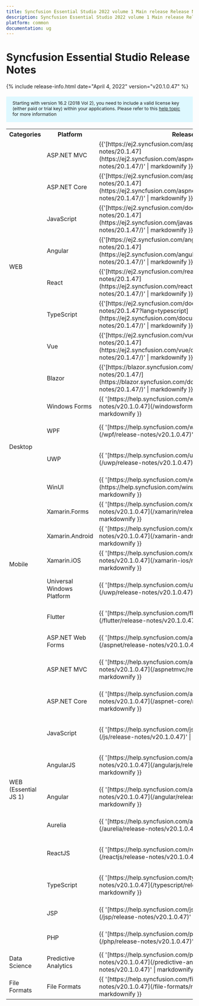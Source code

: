 ```yaml
---
title: Syncfusion Essential Studio 2022 volume 1 Main release Release Notes  
description: Syncfusion Essential Studio 2022 volume 1 Main release Release Notes  
platform: common
documentation: ug
---
```


# Syncfusion Essential Studio  Release Notes  

{% include release-info.html date="April 4, 2022"  version="v20.1.0.47" %} 


<style>
#license {
    font-size: .88em!important;
margin-top: 1.5em;     margin-bottom: 1.5em;
    background-color: #def8ff;
    padding: 10px 17px 14px;
}
</style>


<div id="license">
Starting with version 16.2 (2018 Vol 2), you need to include a valid license key (either paid or trial key) within your applications. 
Please refer to this <a href="/common/essential-studio/licensing/license-key">help topic</a> for more information 
</div>




<table>
<tr>
<th>
Categories</th><th>
Platform</th><th>
Release Notes</th><th>
Read Me</th></tr>
<tr>
<td rowspan="8">
WEB 
</td>
<td>
ASP.NET MVC
</td>
<td>{{'[https://ej2.syncfusion.com/aspnetmvc/documentation/release-notes/20.1.47](https://ej2.syncfusion.com/aspnetmvc/documentation/release-notes/20.1.47/)' | markdownify }}
</td>
<td>{{'[http://files2.syncfusion.com/Installs/v20.1.0.47/ReadMe/web/ASPMVC.html](http://files2.syncfusion.com/Installs/v20.1.0.47/ReadMe/web/ASPMVC.html)' | markdownify }}
</td>
</tr>
<tr>
<td>
ASP.NET Core	
</td>
<td>{{'[https://ej2.syncfusion.com/aspnetcore/documentation/release-notes/20.1.47](https://ej2.syncfusion.com/aspnetcore/documentation/release-notes/20.1.47/)' | markdownify }}
</td>
<td>{{'[http://files2.syncfusion.com/Installs/v20.1.0.47/ReadMe/web/ASPNETCORE.html](http://files2.syncfusion.com/Installs/v20.1.0.47/ReadMe/web/ASPNETCORE.html)' | markdownify }}
</td>
</tr>
<tr>
<td>
JavaScript
</td>
<td>{{'[https://ej2.syncfusion.com/documentation/release-notes/20.1.47](https://ej2.syncfusion.com/javascript/documentation/release-notes/20.1.47/)' | markdownify }}
</td>
<td>{{'[http://files2.syncfusion.com/Installs/v20.1.0.47/ReadMe/web/JavaScript.html](http://files2.syncfusion.com/Installs/v20.1.0.47/ReadMe/web/JavaScript.html)' | markdownify }}
</td>
</tr>
<tr>
<td>
Angular
</td>
<td>{{'[https://ej2.syncfusion.com/angular/documentation/release-notes/20.1.47](https://ej2.syncfusion.com/angular/documentation/release-notes/20.1.47/)' | markdownify }}
</td>
<td>{{'[http://files2.syncfusion.com/Installs/v20.1.0.47/ReadMe/web/Angular.html](http://files2.syncfusion.com/Installs/v20.1.0.47/ReadMe/web/Angular.html)' | markdownify }}
</td>
</tr>
<tr>
<td>
React
</td>
<td>{{'[https://ej2.syncfusion.com/react/documentation/release-notes/20.1.47](https://ej2.syncfusion.com/react/documentation/release-notes/20.1.47/)' | markdownify }}
</td>
<td>{{'[http://files2.syncfusion.com/Installs/v20.1.0.47/ReadMe/web/React.html](http://files2.syncfusion.com/Installs/v20.1.0.47/ReadMe/web/React.html)' | markdownify }}
</td>
</tr>
<tr>
<td>
TypeScript
</td>
<td>{{'[https://ej2.syncfusion.com/documentation/release-notes/20.1.47?lang=typescript](https://ej2.syncfusion.com/documentation/release-notes/20.1.47/)' | markdownify }}
</td>
<td>{{'[http://files2.syncfusion.com/Installs/v20.1.0.47/ReadMe/web/TypeScript.html](http://files2.syncfusion.com/Installs/v20.1.0.47/ReadMe/web/TypeScript.html)' | markdownify }}
</td>
</tr>
<tr>
<td>
Vue
</td>
<td>{{'[https://ej2.syncfusion.com/vue/documentation/release-notes/20.1.47](https://ej2.syncfusion.com/vue/documentation/release-notes/20.1.47/)' | markdownify }}
</td>
<td>{{'[http://files2.syncfusion.com/Installs/v20.1.0.47/ReadMe/web/Vue.html](http://files2.syncfusion.com/Installs/v20.1.0.47/ReadMe/web/Vue.html)' | markdownify }}
</td>
</tr>
<tr>
<td>
Blazor
</td>
<td>{{'[https://blazor.syncfusion.com/documentation/release-notes/20.1.47/](https://blazor.syncfusion.com/documentation/release-notes/20.1.47/)' | markdownify }}
</td>
<td>{{'[http://files2.syncfusion.com/Installs/v20.1.0.47/ReadMe/web/Blazor.html](http://files2.syncfusion.com/Installs/v20.1.0.47/ReadMe/web/Blazor.html)' | markdownify }}
</td>
</tr>
<tr>
<td rowspan="4">
Desktop
</td>
<td>
Windows Forms
</td>
<td>{{ '[https://help.syncfusion.com/windowsforms/release-notes/v20.1.0.47](/windowsforms/release-notes/v20.1.0.47)' | markdownify }}
</td>
<td>{{ '[http://files2.syncfusion.com/Installs/v20.1.0.47/ReadMe/WindowsForms.html](http://files2.syncfusion.com/Installs/v20.1.0.47/ReadMe/WindowsForms.html)' | markdownify }}
</td>
</tr>
<tr>
<td>
WPF
</td>
<td>{{ '[https://help.syncfusion.com/wpf/release-notes/v20.1.0.47](/wpf/release-notes/v20.1.0.47)' | markdownify }}
</td>
<td>{{ '[http://files2.syncfusion.com/Installs/v20.1.0.47/ReadMe/WPF.html](http://files2.syncfusion.com/Installs/v20.1.0.47/ReadMe/WPF.html)' | markdownify }}
</td>
</tr>
<tr>
<td>
UWP
</td>
<td>{{ '[https://help.syncfusion.com/uwp/release-notes/v20.1.0.47](/uwp/release-notes/v20.1.0.47)' | markdownify }}
</td>
<td>{{ '[http://files2.syncfusion.com/Installs/v20.1.0.47/ReadMe/UniversalWindows.html](http://files2.syncfusion.com/Installs/v20.1.0.47/ReadMe/UniversalWindows.html)' | markdownify }}
</td>
</tr>
<tr>
<td>
WinUI
</td>
<td>{{ '[https://help.syncfusion.com/winui/release-notes/v20.1.0.47](https://help.syncfusion.com/winui/release-notes/v20.1.0.47)' | markdownify }}
</td>
<td>{{ '[http://files2.syncfusion.com/Installs/v20.1.0.47/ReadMe/WinUI.html](http://files2.syncfusion.com/Installs/v20.1.0.47/ReadMe/WinUI.html)' | markdownify }}
</td>
</tr>
<tr>
<td rowspan="5">
Mobile
</td>
<td>
Xamarin.Forms
</td>
<td>{{ '[https://help.syncfusion.com/xamarin/release-notes/v20.1.0.47](/xamarin/release-notes/v20.1.0.47)' | markdownify }}
</td>
<td>{{ '[http://files2.syncfusion.com/Installs/v20.1.0.47/ReadMe/Xamarin_Forms.html](http://files2.syncfusion.com/Installs/v20.1.0.47/ReadMe/Xamarin_Forms.html)' | markdownify }}
</td>
</tr>
<tr>
<td>
Xamarin.Android
</td>
<td>{{ '[https://help.syncfusion.com/xamarin-android/release-notes/v20.1.0.47](/xamarin-android/release-notes/v20.1.0.47)' | markdownify }}
</td>
<td>{{ '[http://files2.syncfusion.com/Installs/v20.1.0.47/ReadMe/Xamarin_Forms.html](http://files2.syncfusion.com/Installs/v20.1.0.47/ReadMe/Xamarin_Forms.html)' | markdownify }}
</td>
</tr>
<tr>
<td>
Xamarin.iOS
</td>
<td>{{ '[https://help.syncfusion.com/xamarin-ios/release-notes/v20.1.0.47](/xamarin-ios/release-notes/v20.1.0.47)' | markdownify }}
</td>
<td>{{ '[http://files2.syncfusion.com/Installs/v20.1.0.47/ReadMe/Xamarin_Forms.html](http://files2.syncfusion.com/Installs/v20.1.0.47/ReadMe/Xamarin_Forms.html)' | markdownify }}
</td>
</tr>
<tr>
<td>
Universal Windows Platform
</td>
<td>{{ '[https://help.syncfusion.com/uwp/release-notes/v20.1.0.47](/uwp/release-notes/v20.1.0.47)' | markdownify }}
</td>
<td>{{ '[http://files2.syncfusion.com/Installs/v20.1.0.47/ReadMe/UniversalWindows.html](http://files2.syncfusion.com/Installs/v20.1.0.47/ReadMe/UniversalWindows.html)' | markdownify }}
</td>
</tr>
<tr>
<td>
Flutter
</td>
<td>{{ '[https://help.syncfusion.com/flutter/release-notes/v20.1.0.47](/flutter/release-notes/v20.1.0.47)' | markdownify }}
</td>
<td>{{ '[http://files2.syncfusion.com/Installs/v20.1.0.47/ReadMe/Flutter.html](http://files2.syncfusion.com/Installs/v20.1.0.47/ReadMe/Flutter.html)' | markdownify }}
</td>
</tr>
<tr>
<td rowspan="11">
WEB (Essential JS 1)
</td>
<td>
ASP.NET Web Forms
</td>
<td>{{ '[https://help.syncfusion.com/aspnet/release-notes/v20.1.0.47](/aspnet/release-notes/v20.1.0.47)' | markdownify }}
</td>
<td>{{ '[http://files2.syncfusion.com/Installs/v20.1.0.47/ReadMe/essential-js1/ASP.html](http://files2.syncfusion.com/Installs/v20.1.0.47/ReadMe/essential-js1/ASP.html)' | markdownify }}
</td>
</tr>
<tr>
<td>
ASP.NET MVC
</td>
<td>{{ '[https://help.syncfusion.com/aspnetmvc/release-notes/v20.1.0.47](/aspnetmvc/release-notes/v20.1.0.47)' | markdownify }}
</td>
<td>{{ '[http://files2.syncfusion.com/Installs/v20.1.0.47/ReadMe/essential-js1/ASPMVC.html](http://files2.syncfusion.com/Installs/v20.1.0.47/ReadMe/essential-js1/ASPMVC.html)' | markdownify }}
</td>
</tr>
<tr>
<td>
ASP.NET Core
</td>
<td>{{ '[https://help.syncfusion.com/aspnet-core/release-notes/v20.1.0.47](/aspnet-core/release-notes/v20.1.0.47)' | markdownify }}
</td>
<td>
{{ '[http://files2.syncfusion.com/Installs/v20.1.0.47/ReadMe/essential-js1/ASPNETCORE.html](http://files2.syncfusion.com/Installs/v20.1.0.47/ReadMe/essential-js1/ASPNETCORE.html)' | markdownify }}
</td>
</tr>
<tr>
<td>
JavaScript
</td>
<td>{{ '[https://help.syncfusion.com/js/release-notes/v20.1.0.47](/js/release-notes/v20.1.0.47)' | markdownify }}
</td>
<td>{{ '[http://files2.syncfusion.com/Installs/v20.1.0.47/ReadMe/essential-js1/JavaScript.html](http://files2.syncfusion.com/Installs/v20.1.0.47/ReadMe/essential-js1/JavaScript.html)' | markdownify }}
</td>
</tr>
<tr>
<td>
AngularJS
</td>
<td>{{ '[https://help.syncfusion.com/angularjs/release-notes/v20.1.0.47](/angularjs/release-notes/v20.1.0.47)' | markdownify }}
</td>
<td>{{ '[http://files2.syncfusion.com/Installs/v20.1.0.47/ReadMe/essential-js1/AngularJS.html](http://files2.syncfusion.com/Installs/v20.1.0.47/ReadMe/essential-js1/AngularJS.html)' | markdownify }}
</td>
</tr>
<tr>
<td>
Angular
</td>
<td>{{ '[https://help.syncfusion.com/angular/release-notes/v20.1.0.47](/angular/release-notes/v20.1.0.47)' | markdownify }}
</td>
<td>{{ '[http://files2.syncfusion.com/Installs/v20.1.0.47/ReadMe/essential-js1/Angular.html](http://files2.syncfusion.com/Installs/v20.1.0.47/ReadMe/essential-js1/Angular.html)' | markdownify }}
</td>
</tr>
<tr>
<td>
Aurelia
</td>
<td>{{ '[https://help.syncfusion.com/aurelia/release-notes/v20.1.0.47](/aurelia/release-notes/v20.1.0.47)' | markdownify }}
</td>
<td>{{ '[http://files2.syncfusion.com/Installs/v20.1.0.47/ReadMe/essential-js1/Aurelia.html](http://files2.syncfusion.com/Installs/v20.1.0.47/ReadMe/essential-js1/Aurelia.html)' | markdownify }}
</td>
</tr>
<tr>
<td>
ReactJS
</td>
<td>{{ '[https://help.syncfusion.com/reactjs/release-notes/v20.1.0.47](/reactjs/release-notes/v20.1.0.47)' | markdownify }}
</td>
<td>{{ '[http://files2.syncfusion.com/Installs/v20.1.0.47/ReadMe/essential-js1/ReactJS.html](http://files2.syncfusion.com/Installs/v20.1.0.47/ReadMe/essential-js1/ReactJS.html)' | markdownify }}
</td>
</tr>
<tr>
<td>
TypeScript
</td>
<td>{{ '[https://help.syncfusion.com/typescript/release-notes/v20.1.0.47](/typescript/release-notes/v20.1.0.47)' | markdownify }}
</td>
<td>{{ '[http://files2.syncfusion.com/Installs/v20.1.0.47/ReadMe/essential-js1/TypeScript.html](http://files2.syncfusion.com/Installs/v20.1.0.47/ReadMe/essential-js1/TypeScript.html)' | markdownify }}
</td>
</tr>
<tr>
<td>
JSP
</td>
<td>{{ '[https://help.syncfusion.com/jsp/release-notes/v20.1.0.47](/jsp/release-notes/v20.1.0.47)' | markdownify }}
</td>
<td>{{ '[http://files2.syncfusion.com/Installs/v20.1.0.47/ReadMe/essential-js1/JSP.html](http://files2.syncfusion.com/Installs/v20.1.0.47/ReadMe/essential-js1/JSP.html)' | markdownify }}
</td>
</tr>
<tr>
<td>
PHP
</td>
<td>{{ '[https://help.syncfusion.com/php/release-notes/v20.1.0.47](/php/release-notes/v20.1.0.47)' | markdownify }}
</td>
<td>{{ '[http://files2.syncfusion.com/Installs/v20.1.0.47/ReadMe/essential-js1/PHP.html](http://files2.syncfusion.com/Installs/v20.1.0.47/ReadMe/essential-js1/PHP.html)' | markdownify }}
</td>
</tr>
<tr>
<td>
Data Science
</td>
<td>
Predictive Analytics
</td>
<td>{{ '[https://help.syncfusion.com/predictive-analytics/release-notes/v20.1.0.47](/predictive-analytics/release-notes/v20.1.0.47)' | markdownify }}
</td>
<td>
</td>
</tr>
<tr>
<td>
File Formats
</td>
<td>
File Formats
</td>
<td>{{ '[https://help.syncfusion.com/file-formats/release-notes/v20.1.0.47](/file-formats/release-notes/v20.1.0.47)' | markdownify }}
</td>
<td>
</td>
</tr>
</table>